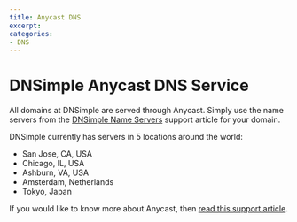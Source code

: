 ```yaml
---
title: Anycast DNS
excerpt: 
categories:
- DNS
---
```


# DNSimple Anycast DNS Service

All domains at DNSimple are served through Anycast. Simply use the name servers from the [DNSimple Name Servers](http://support.dnsimple.com/articles/dnsimple-nameservers) support article for your domain.

DNSimple currently has servers in 5 locations around the world:

* San Jose, CA, USA
* Chicago, IL, USA
* Ashburn, VA, USA
* Amsterdam, Netherlands
* Tokyo, Japan

If you would like to know more about Anycast, then [read this support article](http://support.dnsimple.com/articles/why-anycast-dns).
